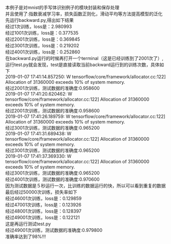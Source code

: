 本例子是对mnist的手写体识别例子的模块封装和保存处理<br>
并且使用了:指数衰减学习率，损失函数正则化，滑动平均等方法提高模型的泛化<br>
先运行backward.py,得出如下结果<br>
经过1次训练，loss是：2.980993<br>
经过1001次训练，loss是：0.377535<br>
经过2001次训练，loss是：0.369845<br>
经过3001次训练，loss是：0.219202<br>
经过4001次训练，loss是：0.252860<br>
在backward.py运行的时候再打开一个terminal（这是已经训练到了2001次了）,运行test.py就会发现，test是直接读取当前backward运行到的训练次数，具体如下<br>
2019-01-07 17:41:14.857250: W tensorflow/core/framework/allocator.cc:122] Allocation of 31360000 exceeds 10% of system memory.<br>
经过2001次训练，测试数据的准确度:0.958600<br>
2019-01-07 17:41:20.620462: W tensorflow/core/framework/allocator.cc:122] Allocation of 31360000 exceeds 10% of system memory.<br>
经过2001次训练，测试数据的准确度:0.958600<br>
2019-01-07 17:41:26.189759: W tensorflow/core/framework/allocator.cc:122] Allocation of 31360000 exceeds 10% of system memory.<br>
经过3001次训练，测试数据的准确度:0.965200<br>
2019-01-07 17:41:31.689438: W tensorflow/core/framework/allocator.cc:122] Allocation of 31360000 exceeds 10% of system memory.<br>
经过3001次训练，测试数据的准确度:0.965200<br>
2019-01-07 17:41:37.369330: W tensorflow/core/framework/allocator.cc:122] Allocation of 31360000 exceeds 10% of system memory.<br>
经过3001次训练，测试数据的准确度:0.965200<br>
经过4001次训练，测试数据的准确度:0.970600<br>
因为测试数据是５秒运行一次，比训练的数据运行的快，所以可以看到重复的数据<br>
最后经过50000次训练，损失率如下<br>
经过46001次训练，loss是：0.129859<br>
经过47001次训练，loss是：0.123926<br>
经过48001次训练，loss是：0.128397<br>
经过49001次训练，loss是：0.122121<br>
这是再运行测试test.py<br>
经过49001次训练，测试数据的准确度:0.979800<br>
准确率达到了98%!!!<br>


